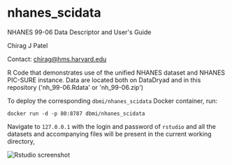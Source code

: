 # nhanes_scidata
NHANES 99-06 Data Descriptor and User's Guide

Chirag J Patel

Contact: chirag@hms.harvard.edu

R Code that demonstrates use of the unified NHANES dataset and NHANES PIC-SURE instance.
Data are located both on DataDryad and in this repository ('nh_99-06.Rdata' or 'nh_99-06.zip')

To deploy the corresponding `dbmi/nhanes_scidata` Docker container, run: 
```
docker run -d -p 80:8787 dbmi/nhanes_scidata
```
Navigate to `127.0.0.1` with the login and password of `rstudio` and all the datasets and accompanying files will be present in the current working directory,

![Rstudio screenshot](https://raw.githubusercontent.com/chiragjp/nhanes_scidata/master/img/Rstudio.png "Rstudio screenshot")
